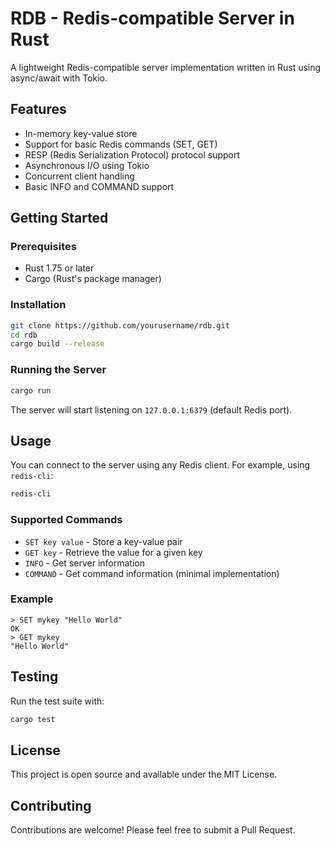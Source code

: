 # RDB - Redis-compatible Server in Rust

A lightweight Redis-compatible server implementation written in Rust using async/await with Tokio.

## Features

- In-memory key-value store
- Support for basic Redis commands (SET, GET)
- RESP (Redis Serialization Protocol) protocol support
- Asynchronous I/O using Tokio
- Concurrent client handling
- Basic INFO and COMMAND support

## Getting Started

### Prerequisites

- Rust 1.75 or later
- Cargo (Rust's package manager)

### Installation

```bash
git clone https://github.com/yourusername/rdb.git
cd rdb
cargo build --release
```

### Running the Server

```bash
cargo run
```

The server will start listening on `127.0.0.1:6379` (default Redis port).

## Usage

You can connect to the server using any Redis client. For example, using `redis-cli`:

```bash
redis-cli
```

### Supported Commands

- `SET key value` - Store a key-value pair
- `GET key` - Retrieve the value for a given key
- `INFO` - Get server information
- `COMMAND` - Get command information (minimal implementation)

### Example

```
> SET mykey "Hello World"
OK
> GET mykey
"Hello World"
```

## Testing

Run the test suite with:

```bash
cargo test
```

## License

This project is open source and available under the MIT License.

## Contributing

Contributions are welcome! Please feel free to submit a Pull Request.
